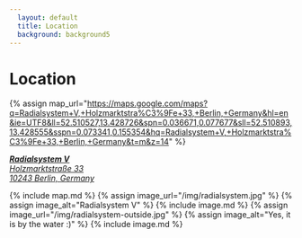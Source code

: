```yaml
---
  layout: default
  title: Location
  background: background5
---
```


# Location

{% assign map_url="https://maps.google.com/maps?q=Radialsystem+V,+Holzmarktstra%C3%9Fe+33,+Berlin,+Germany&hl=en&ie=UTF8&ll=52.510527,13.428726&spn=0.036671,0.077677&sll=52.510893,13.428555&sspn=0.073341,0.155354&hq=Radialsystem+V,+Holzmarktstra%C3%9Fe+33,+Berlin,+Germany&t=m&z=14" %}
<a href="{{ map_url }}">
  <address>
  <strong>Radialsystem V</strong><br>
  Holzmarktstraße 33<br>
  10243 Berlin, Germany
  </address>
</a>

{% include map.md %}
{% assign image_url="/img/radialsystem.jpg" %}
{% assign image_alt="Radialsystem V" %}
{% include image.md %}
{% assign image_url="/img/radialsystem-outside.jpg" %}
{% assign image_alt="Yes, it is by the water :)" %}
{% include image.md %}